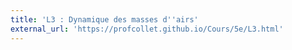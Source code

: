 ```yaml
---
title: 'L3 : Dynamique des masses d''airs'
external_url: 'https://profcollet.github.io/Cours/5e/L3.html'
---
```


